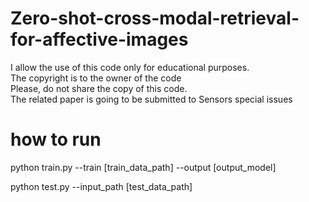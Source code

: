 # Zero-shot-cross-modal-retrieval-for-affective-images

I allow the use of this code only for educational purposes.<br />
The copyright is to the owner of the code <br />
Please, do not share the copy of this code. <br />
The related paper is going to be submitted to Sensors special issues <br />

<h1>how to run</h1>
python train.py --train [train_data_path] --output [output_model] <br />

python test.py --input_path [test_data_path]
